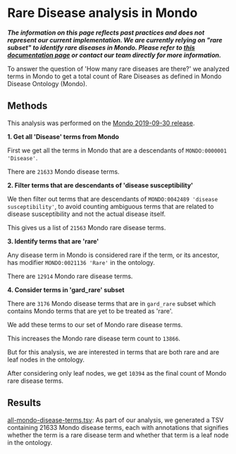 # Rare Disease analysis in Mondo

**_The information on this page reflects past practices and does not represent our current implementation. We are currently relying on "rare subset" to identify rare diseases in Mondo. Please refer to [this documentation page](https://mondo.readthedocs.io/en/latest/editors-guide/rare-disease-subset/) or contact our team directly for more information._**


To answer the question of 'How many rare diseases are there?' we analyzed terms in Mondo to get a total count of Rare Diseases as defined in Mondo Disease Ontology (Mondo).


## Methods

This analysis was performed on the [Mondo 2019-09-30 release](http://purl.obolibrary.org/obo/mondo/releases/2019-09-30/mondo.json).


**1. Get all 'Disease' terms from Mondo**

First we get all the terms in Mondo that are a descendants of `MONDO:0000001 'Disease'`.

There are `21633` Mondo disease terms.


**2. Filter terms that are descendants of 'disease susceptibility'**

We then filter out terms that are descendants of `MONDO:0042489 'disease susceptibility'`, to avoid counting ambiguous terms that are related to disease susceptibility and not the actual disease itself.

This gives us a list of `21563` Mondo rare disease terms.


**3. Identify terms that are 'rare'**

Any disease term in Mondo is considered rare if the term, or its ancestor, has modifier `MONDO:0021136 'Rare'` in the ontology.

There are `12914` Mondo rare disease terms.


**4. Consider terms in 'gard_rare' subset**

There are `3176` Mondo disease terms that are in `gard_rare` subset which contains Mondo terms that are yet to be treated as 'rare'.

We add these terms to our set of Mondo rare disease terms.

This increases the Mondo rare disease term count to `13866`.


But for this analysis, we are interested in terms that are both rare and are leaf nodes in the ontology. 

After considering only leaf nodes, we get `10394` as the final count of Mondo rare disease terms.


## Results

[all-mondo-disease-terms.tsv](artifacts/all-mondo-disease-terms.tsv): As part of our analysis, we generated a TSV containing 21633 Mondo disease terms, each with annotations that signifies whether the term is a rare disease term and whether that term is a leaf node in the ontology.

